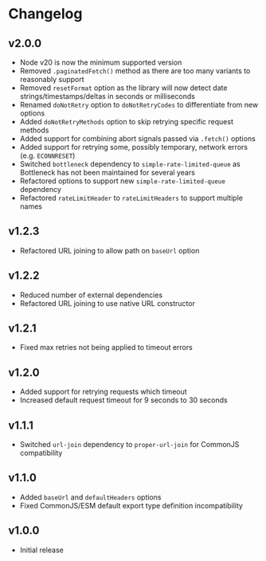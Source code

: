 # Changelog

## v2.0.0

- Node v20 is now the minimum supported version
- Removed `.paginatedFetch()` method as there are too many variants to reasonably support
- Removed `resetFormat` option as the library will now detect date strings/timestamps/deltas in seconds or milliseconds
- Renamed `doNotRetry` option to `doNotRetryCodes` to differentiate from new options
- Added `doNotRetryMethods` option to skip retrying specific request methods
- Added support for combining abort signals passed via `.fetch()` options
- Added support for retrying some, possibly temporary, network errors (e.g. `ECONNRESET`)
- Switched `bottleneck` dependency to `simple-rate-limited-queue` as Bottleneck has not been maintained for several years
- Refactored options to support new `simple-rate-limited-queue` dependency
- Refactored `rateLimitHeader` to `rateLimitHeaders` to support multiple names

## v1.2.3

- Refactored URL joining to allow path on `baseUrl` option

## v1.2.2

- Reduced number of external dependencies
- Refactored URL joining to use native URL constructor

## v1.2.1

- Fixed max retries not being applied to timeout errors

## v1.2.0

- Added support for retrying requests which timeout
- Increased default request timeout for 9 seconds to 30 seconds

## v1.1.1

- Switched `url-join` dependency to `proper-url-join` for CommonJS compatibility

## v1.1.0

- Added `baseUrl` and `defaultHeaders` options
- Fixed CommonJS/ESM default export type definition incompatibility

## v1.0.0

- Initial release
